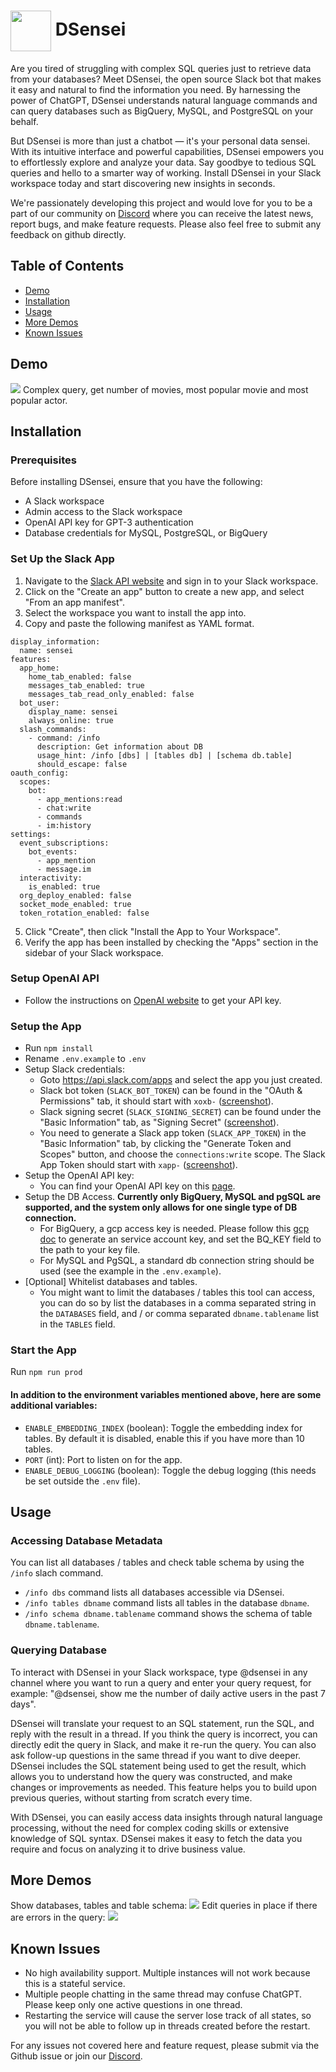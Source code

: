 # <img valign="middle" src="https://github.com/logunify/dsensei/blob/main/docs/images/logo.png" width="65" height="65"/>   DSensei

Are you tired of struggling with complex SQL queries just to retrieve data from your databases? Meet DSensei, the open source Slack bot that makes it easy and natural to find the information you need. By harnessing the power of ChatGPT, DSensei understands natural language commands and can query databases such as BigQuery, MySQL, and PostgreSQL on your behalf.

But DSensei is more than just a chatbot — it's your personal data sensei. With its intuitive interface and powerful capabilities, DSensei empowers you to effortlessly explore and analyze your data. Say goodbye to tedious SQL queries and hello to a smarter way of working. Install DSensei in your Slack workspace today and start discovering new insights in seconds.

We're passionately developing this project and would love for you to be a part of our community on [Discord](https://discord.gg/fRzNUEugRU) where you can receive the latest news, report bugs, and make feature requests. Please also feel free to submit any feedback on github directly.

## Table of Contents

- [Demo](#Demo)
- [Installation](#Installation)
- [Usage](#Usage)
- [More Demos](#More-Demos)
- [Known Issues](#Known-Issues)

## Demo

![](https://github.com/logunify/dsensei/blob/main/docs/images/queries.gif)
Complex query, get number of movies, most popular movie and most popular actor.

## Installation

### Prerequisites

Before installing DSensei, ensure that you have the following:

- A Slack workspace
- Admin access to the Slack workspace
- OpenAI API key for GPT-3 authentication
- Database credentials for MySQL, PostgreSQL, or BigQuery

### Set Up the Slack App

1. Navigate to the [Slack API website](https://api.slack.com/) and sign in to your Slack workspace.
2. Click on the "Create an app" button to create a new app, and select "From an app manifest".
3. Select the workspace you want to install the app into.
4. Copy and paste the following manifest as YAML format.

```
display_information:
  name: sensei
features:
  app_home:
    home_tab_enabled: false
    messages_tab_enabled: true
    messages_tab_read_only_enabled: false
  bot_user:
    display_name: sensei
    always_online: true
  slash_commands:
    - command: /info
      description: Get information about DB
      usage_hint: /info [dbs] | [tables db] | [schema db.table]
      should_escape: false
oauth_config:
  scopes:
    bot:
      - app_mentions:read
      - chat:write
      - commands
      - im:history
settings:
  event_subscriptions:
    bot_events:
      - app_mention
      - message.im
  interactivity:
    is_enabled: true
  org_deploy_enabled: false
  socket_mode_enabled: true
  token_rotation_enabled: false
```

5. Click "Create", then click "Install the App to Your Workspace".
6. Verify the app has been installed by checking the "Apps" section in the sidebar of your Slack workspace.

### Setup OpenAI API

- Follow the instructions on [OpenAI website](https://beta.openai.com/docs/authentication/overview) to get your API key.

### Setup the App

- Run `npm install`
- Rename `.env.example` to `.env`
- Setup Slack credentials:
  - Goto https://api.slack.com/apps and select the app you just created.
  - Slack bot token (`SLACK_BOT_TOKEN`) can be found in the "OAuth & Permissions" tab, it should start with `xoxb-` ([screenshot](https://github.com/logunify/dsensei/blob/main/docs/images/slack-bot-token-screenshot.png)).
  - Slack signing secret (`SLACK_SIGNING_SECRET`) can be found under the "Basic Information" tab, as "Signing Secret" ([screenshot](https://github.com/logunify/dsensei/blob/main/docs/images/signing-secret-screenshot.png)).
  - You need to generate a Slack app token (`SLACK_APP_TOKEN`) in the "Basic Information" tab, by clicking the "Generate Token and Scopes" button, and choose the `connections:write` scope. The Slack App Token should start with `xapp-` ([screenshot](https://github.com/logunify/dsensei/blob/main/docs/images/app-token-screenshot.png)).
- Setup the OpenAI API key:
  - You can find your OpenAI API key on this [page](https://platform.openai.com/account/api-keys).
- Setup the DB Access. **Currently only BigQuery, MySQL and pgSQL are supported, and the system only allows for one single type of DB connection.**
  - For BigQuery, a gcp access key is needed. Please follow this [gcp doc](https://cloud.google.com/iam/docs/keys-create-delete) to generate an service account key, and set the BQ_KEY field to the path to your key file.
  - For MySQL and PgSQL, a standard db connection string should be used (see the example in the `.env.example`).
- [Optional] Whitelist databases and tables.
  - You might want to limit the databases / tables this tool can access, you can do so by list the databases in a comma separated string in the `DATABASES` field, and / or comma separated `dbname.tablename` list in the `TABLES` field.

### Start the App

Run `npm run prod`

#### In addition to the environment variables mentioned above, here are some additional variables:
* `ENABLE_EMBEDDING_INDEX` (boolean): Toggle the embedding index for tables. By default it is disabled, enable this if you have more than 10 tables.
* `PORT` (int): Port to listen on for the app.
* `ENABLE_DEBUG_LOGGING` (boolean): Toggle the debug logging (this needs be set outside the `.env` file).

## Usage

### Accessing Database Metadata

You can list all databases / tables and check table schema by using the `/info` slach command.

- `/info dbs` command lists all databases accessible via DSensei.
- `/info tables dbname` command lists all tables in the database `dbname`.
- `/info schema dbname.tablename` command shows the schema of table `dbname.tablename`.

### Querying Database

To interact with DSensei in your Slack workspace, type @dsensei in any channel where you want to run a query and enter your query request, for example: "@dsensei, show me the number of daily active users in the past 7 days".

DSensei will translate your request to an SQL statement, run the SQL, and reply with the result in a thread.
If you think the query is incorrect, you can directly edit the query in Slack, and make it re-run the query.
You can also ask follow-up questions in the same thread if you want to dive deeper.
DSensei includes the SQL statement being used to get the result, which allows you to understand how the query was constructed, and make changes or improvements as needed. This feature helps you to build upon previous queries, without starting from scratch every time.

With DSensei, you can easily access data insights through natural language processing, without the need for complex coding skills or extensive knowledge of SQL syntax. DSensei makes it easy to fetch the data you require and focus on analyzing it to drive business value.

## More Demos
Show databases, tables and table schema:
![](https://github.com/logunify/dsensei/blob/main/docs/images/metadata.gif)
Edit queries in place if there are errors in the query:
![](https://github.com/logunify/dsensei/blob/main/docs/images/edit.gif)

## Known Issues

- No high availability support. Multiple instances will not work because this is a stateful service.
- Multiple people chatting in the same thread may confuse ChatGPT. Please keep only one active questions in one thread.
- Restarting the service will cause the server lose track of all states, so you will not be able to follow up in threads created before the restart.

For any issues not covered here and feature request, please submit via the Github issue or join our [Discord](https://discord.gg/fRzNUEugRU).
